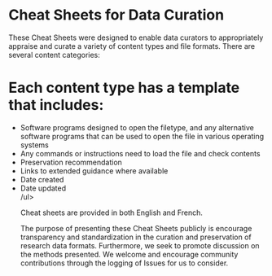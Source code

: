 # Cheat Sheets for Data Curation

These Cheat Sheets were designed to enable data curators to appropriately appraise and curate a variety of content types and file formats. There are several content categories:



# Each content type has a template that includes:
<ul><li>Software programs designed to open the filetype, and any alternative software programs that can be used to open the file in various operating systems</li><li>Any commands or instructions need to load the file and check contents</li><li>Preservation recommendation</li><li>Links to extended guidance where available</li><li>Date created</li><li>Date updated</li>/ul>



Cheat sheets are provided in both English and French.

The purpose of presenting these Cheat Sheets publicly is encourage transparency and standardization in the curation and preservation of research data formats. Furthermore, we seek to promote discussion on the methods presented. We welcome and encourage community contributions through the logging of Issues for us to consider.

